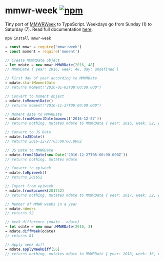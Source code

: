 # mmwr-week [![npm](https://img.shields.io/npm/v/mmwr-week.svg)](https://www.npmjs.com/package/mmwr-week)

Tiny port of [MMWRWeek](https://github.com/jarad/MMWRweek) to TypeScript.
Weekdays go from Sunday (1) to Saturday (7). Read full documentation
[here](http://reichlab.io/mmwr-week).

```shell
npm install mmwr-week
```

```js
→ const mmwr = require('mmwr-week')
→ const moment = require('moment')

// Create MMWRDate object
→ let mdate = new mmwr.MMWRDate(2016, 48)
// MMWRDate { year: 2016, week: 48, day: undefined }

// First day of year according to MMWRDate
→ mdate.startMomentDate
// returns moment("2016-01-03T00:00:00.000")

// Convert to moment object
→ mdate.toMomentDate()
// returns moment("2016-11-27T00:00:00.000")

// Moment date to MMWRDate
→ mdate.fromMomentDate(moment('2016-12-27'))
// returns nothing, mutates mdate to MMWRDate { year: 2016, week: 52, day: 3 }

// Convert to JS Date
→ mdate.toJSDate()
// returns 2016-12-27T05:00:00.000Z

// JS Date to MMWRDate
→ mdate.fromJSDate(new Date('2016-12-27T05:00:00.000Z'))
// returns nothing, mutates mdate

// Convert to epiweek
→ mdate.toEpiweek()
// returns 201652

// Import from epiweek
→ mdate.fromEpiweek(201732)
// returns nothing, mutates mdate to MMWRDate { year: 2017, week: 32, day: 1 }

// Number of MMWR weeks in a year
→ mdate.nWeeks
// returns 52

// Week difference (mdate - odate)
→ let odate = new mmwr.MMWRDate(2016, 3)
→ mdate.diffWeek(odate)
// returns 81

// Apply week diff
→ mdate.applyWeekDiff(56)
// returns nothing, mutates mdate to MMWRDate { year: 2018, week: 36, day: 1 }
```
